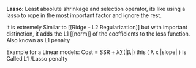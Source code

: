 **Lasso**: Least absolute shrinkage and selection operator, its like using a lasso to rope in the most important factor and ignore the rest.

it is extremely Similar to [[Ridge - L2 Regularization]] but with important distinction, it adds the L1 [[norm]] of the coefficients to the loss function. Also known as L1 penalty

Example for a Linear models: 
Cost = SSR + λ∑(|βᵢ|)
this ( λ x |slope| ) is Called L1 /Lasso penalty